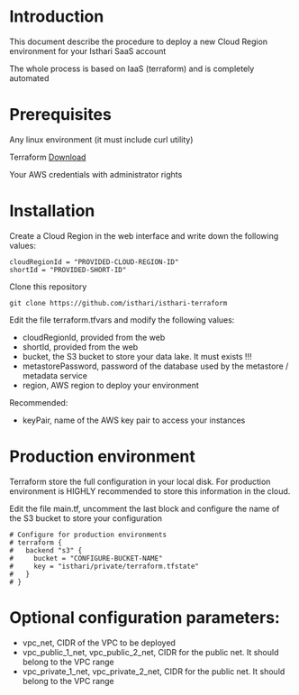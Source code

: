 # Introduction
This document describe the procedure to deploy a new Cloud Region environment for your Isthari SaaS account

The whole process is based on IaaS (terraform) and is completely automated

# Prerequisites

Any linux environment (it must include curl utility)

Terraform [Download](https://www.terraform.io/downloads.html)

Your AWS credentials with administrator rights

# Installation

Create a Cloud Region in the web interface and write down the following values:

```
cloudRegionId = "PROVIDED-CLOUD-REGION-ID"
shortId = "PROVIDED-SHORT-ID"
```

Clone this repository

```
git clone https://github.com/isthari/isthari-terraform
```

Edit the file terraform.tfvars and modify the following values:

* cloudRegionId, provided from the web 
* shortId, provided from the web
* bucket, the S3 bucket to store your data lake. It must exists !!!
* metastorePassword, password of the database used by the metastore / metadata service
* region, AWS region to deploy your environment

Recommended:

* keyPair, name of the AWS key pair to access your instances

# Production environment

Terraform store the full configuration in your local disk. For production environment is HIGHLY recommended to store this information in the cloud.

Edit the file main.tf, uncomment the last block and configure the name of the S3 bucket to store your configuration

```
# Configure for production environments
# terraform {
#   backend "s3" {
#     bucket = "CONFIGURE-BUCKET-NAME"
#     key = "isthari/private/terraform.tfstate"
#   }
# }
```

# Optional configuration parameters:

* vpc_net, CIDR of the VPC to be deployed
* vpc_public_1_net, vpc_public_2_net, CIDR for the public net. It should belong to the VPC range
* vpc_private_1_net, vpc_private_2_net, CIDR for the public net. It should belong to the VPC range